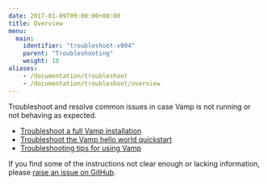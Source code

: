 ```yaml
---
date: 2017-01-09T09:00:00+00:00
title: Overview
menu:
  main:
    identifier: "troubleshoot-v094"
    parent: "Troubleshooting"
    weight: 10
aliases:
    - /documentation/troubleshoot
    - /documentation/troubleshoot/overview
---
```


Troubleshoot and resolve common issues in case Vamp is not running or not behaving as expected.

* [Troubleshoot a full Vamp installation](/documentation/troubleshoot/v0.9.4/full-vamp-installation)
* [Troubleshoot the Vamp hello world quickstart](/documentation/troubleshoot/v0.9.4/hello-world-quickstart)
* [Troubleshooting tips for using Vamp](/documentation/troubleshoot/v0.9.4/tips-for-using-vamp)

If you find some of the instructions not clear enough or lacking information, please [raise an issue on GitHub](https://github.com/magneticio/vamp.io/issues/new).